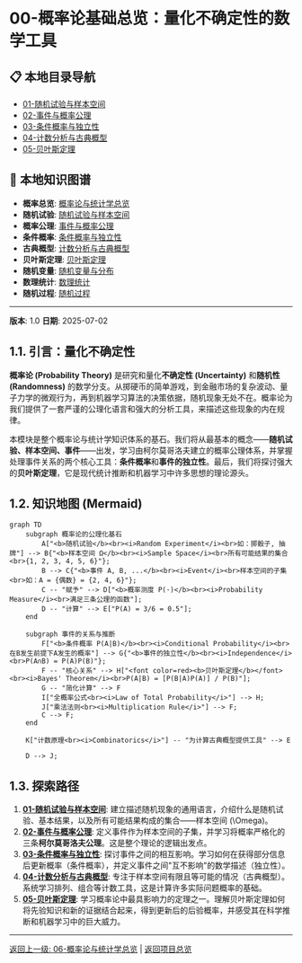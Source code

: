 # 00-概率论基础总览：量化不确定性的数学工具

## 📋 本地目录导航

- [01-随机试验与样本空间](./01-随机试验与样本空间.md)
- [02-事件与概率公理](./02-事件与概率公理.md)
- [03-条件概率与独立性](./03-条件概率与独立性.md)
- [04-计数分析与古典概型](./04-计数分析与古典概型.md)
- [05-贝叶斯定理](./05-贝叶斯定理.md)

## 🧠 本地知识图谱

- **概率总览**: [概率论与统计学总览](../00-06-概率论与统计学总览.md)
- **随机试验**: [随机试验与样本空间](./01-随机试验与样本空间.md)
- **概率公理**: [事件与概率公理](./02-事件与概率公理.md)
- **条件概率**: [条件概率与独立性](./03-条件概率与独立性.md)
- **古典概型**: [计数分析与古典概型](./04-计数分析与古典概型.md)
- **贝叶斯定理**: [贝叶斯定理](./05-贝叶斯定理.md)
- **随机变量**: [随机变量与分布](../02-随机变量与分布/00-模块总览.md)
- **数理统计**: [数理统计](../03-数理统计/00-03-数理统计总览.md)
- **随机过程**: [随机过程](../04-随机过程/00-04-随机过程总览.md)

---

**版本**: 1.0
**日期**: 2025-07-02

## 1.1. 引言：量化不确定性

**概率论 (Probability Theory)** 是研究和量化**不确定性 (Uncertainty)** 和**随机性 (Randomness)** 的数学分支。从掷硬币的简单游戏，到金融市场的复杂波动、量子力学的微观行为，再到机器学习算法的决策依据，随机现象无处不在。概率论为我们提供了一套严谨的公理化语言和强大的分析工具，来描述这些现象的内在规律。

本模块是整个概率论与统计学知识体系的基石。我们将从最基本的概念——**随机试验、样本空间、事件**——出发，学习由柯尔莫哥洛夫建立的概率公理体系，并掌握处理事件关系的两个核心工具：**条件概率**和**事件的独立性**。最后，我们将探讨强大的**贝叶斯定理**，它是现代统计推断和机器学习中许多思想的理论源头。

## 1.2. 知识地图 (Mermaid)

```mermaid
graph TD
    subgraph 概率论的公理化基石
        A["<b>随机试验</b><br><i>Random Experiment</i><br>如：掷骰子, 抽牌"] --> B{"<b>样本空间 Ω</b><br><i>Sample Space</i><br>所有可能结果的集合<br>{1, 2, 3, 4, 5, 6}"};
        B --> C{"<b>事件 A, B, ...</b><br><i>Event</i><br>样本空间的子集<br>如：A = {偶数} = {2, 4, 6}"};
        C -- "赋予" --> D["<b>概率测度 P(·)</b><br><i>Probability Measure</i><br>满足三条公理的函数"];
        D -- "计算" --> E["P(A) = 3/6 = 0.5"];
    end

    subgraph 事件的关系与推断
        F["<b>条件概率 P(A|B)</b><br><i>Conditional Probability</i><br>在B发生前提下A发生的概率"] --> G{"<b>事件的独立性</b><br><i>Independence</i><br>P(A∩B) = P(A)P(B)"};
        F -- "核心关系" --> H["<font color=red><b>贝叶斯定理</b></font><br><i>Bayes' Theorem</i><br>P(A|B) = [P(B|A)P(A)] / P(B)"];
        G -- "简化计算" --> F
        I["全概率公式<br><i>Law of Total Probability</i>"] --> H;
        J["乘法法则<br><i>Multiplication Rule</i>"] --> F;
        C --> F;
    end
    
    K["计数原理<br><i>Combinatorics</i>"] -- "为计算古典概型提供工具" --> E

    D --> J;

```

## 1.3. 探索路径

1. **[01-随机试验与样本空间](./01-随机试验与样本空间.md)**: 建立描述随机现象的通用语言，介绍什么是随机试验、基本结果，以及所有可能结果构成的集合——样本空间 \(\Omega\)。
2. **[02-事件与概率公理](./02-事件与概率公理.md)**: 定义事件作为样本空间的子集，并学习将概率严格化的三条**柯尔莫哥洛夫公理**。这是整个理论的逻辑出发点。
3. **[03-条件概率与独立性](./03-条件概率与独立性.md)**: 探讨事件之间的相互影响。学习如何在获得部分信息后更新概率（条件概率），并定义事件之间"互不影响"的数学描述（独立性）。
4. **[04-计数分析与古典概型](./04-计数分析与古典概型.md)**: 专注于样本空间有限且等可能的情况（古典概型）。系统学习排列、组合等计数工具，这是计算许多实际问题概率的基础。
5. **[05-贝叶斯定理](./05-贝叶斯定理.md)**: 学习概率论中最具影响力的定理之一。理解贝叶斯定理如何将先验知识和新的证据结合起来，得到更新后的后验概率，并感受其在科学推断和机器学习中的巨大威力。

---
[返回上一级: 06-概率论与统计学总览](../00-06-概率论与统计学总览.md) | [返回项目总览](../../09-项目总览/00-项目总览.md)

